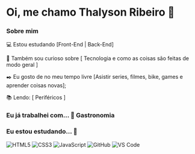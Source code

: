 # Oi, me chamo Thalyson Ribeiro 👋

### Sobre mim

💻 Estou estudando  [Front-End | Back-End]

🔎 Também sou curioso sobre [ Tecnologia e como as coisas são feitas de modo geral ]

✒️ Eu gosto de no meu tempo livre [Asistir series, filmes, bike, games e aprender coisas novas];

📚 Lendo: [ Periféricos ]

### Eu já trabalhei com... 🔧 Gastronomia

### Eu estou estudando... 🧩

![HTML5](https://img.shields.io/badge/html5-%23E34F26.svg?style=for-the-badge&logo=html5&logoColor=white)
![CSS3](https://img.shields.io/badge/css3-%231572B6.svg?style=for-the-badge&logo=css3&logoColor=white)
![JavaScript](https://img.shields.io/badge/javascript-%23323330.svg?style=for-the-badge&logo=javascript&logoColor=%23F7DF1E)
![GitHub](https://img.shields.io/badge/github-%23121011.svg?style=for-the-badge&logo=github&logoColor=white)
![VS Code](https://img.shields.io/badge/VS%20Code-0078d7.svg?style=for-the-badge&logo=visual-studio-code&logoColor=white)
